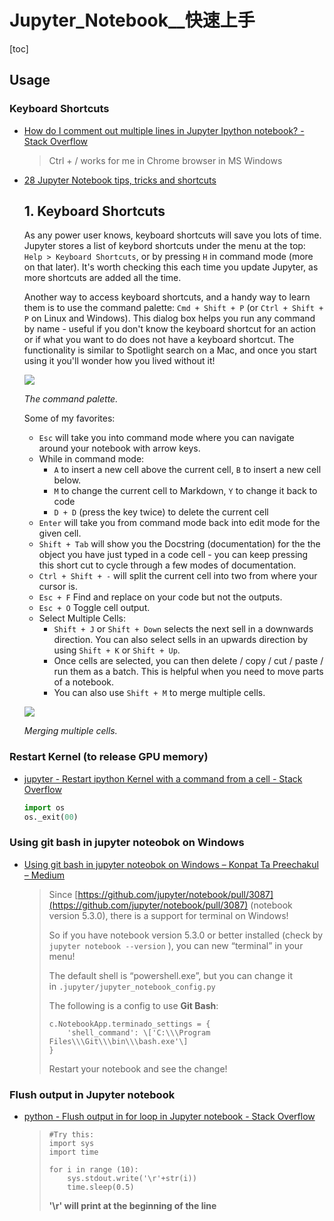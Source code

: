 # Jupyter_Notebook__快速上手

<!-- toc --> 
[toc]


## Usage


### Keyboard Shortcuts

- [How do I comment out multiple lines in Jupyter Ipython notebook? - Stack Overflow](https://stackoverflow.com/questions/29885371/how-do-i-comment-out-multiple-lines-in-jupyter-ipython-notebook)

    > Ctrl \+ / works for me in Chrome browser in MS Windows

- [28 Jupyter Notebook tips, tricks and shortcuts](https://www.dataquest.io/blog/jupyter-notebook-tips-tricks-shortcuts/)

    1\. Keyboard Shortcuts
    ----------------------

    As any power user knows, keyboard shortcuts will save you lots of time. Jupyter stores a list of keybord shortcuts under the menu at the top: `Help > Keyboard Shortcuts`, or by pressing `H` in command mode (more on that later). It's worth checking this each time you update Jupyter, as more shortcuts are added all the time.

    Another way to access keyboard shortcuts, and a handy way to learn them is to use the command palette: `Cmd + Shift + P` (or `Ctrl + Shift + P` on Linux and Windows). This dialog box helps you run any command by name - useful if you don't know the keyboard shortcut for an action or if what you want to do does not have a keyboard shortcut. The functionality is similar to Spotlight search on a Mac, and once you start using it you'll wonder how you lived without it!

    ![](https://www.dataquest.io/blog/content/images/command-palette.gif)

    _The command palette._

    Some of my favorites:

    -   `Esc` will take you into command mode where you can navigate around your notebook with arrow keys.
    -   While in command mode:
        -   `A` to insert a new cell above the current cell, `B` to insert a new cell below.
        -   `M` to change the current cell to Markdown, `Y` to change it back to code
        -   `D + D` (press the key twice) to delete the current cell
    -   `Enter` will take you from command mode back into edit mode for the given cell.
    -   `Shift + Tab` will show you the Docstring (documentation) for the the object you have just typed in a code cell - you can keep pressing this short cut to cycle through a few modes of documentation.
    -   `Ctrl + Shift + -` will split the current cell into two from where your cursor is.
    -   `Esc + F` Find and replace on your code but not the outputs.
    -   `Esc + O` Toggle cell output.
    -   Select Multiple Cells:
        -   `Shift + J` or `Shift + Down` selects the next sell in a downwards direction. You can also select sells in an upwards direction by using `Shift + K` or `Shift + Up`.
        -   Once cells are selected, you can then delete / copy / cut / paste / run them as a batch. This is helpful when you need to move parts of a notebook.
        -   You can also use `Shift + M` to merge multiple cells.

    ![](https://www.dataquest.io/blog/content/images/multi-merge.gif)

    _Merging multiple cells._


### Restart Kernel (to release GPU memory)

- [jupyter - Restart ipython Kernel with a command from a cell - Stack Overflow](https://stackoverflow.com/questions/37751120/restart-ipython-kernel-with-a-command-from-a-cell)

    ```python
    import os
    os._exit(00)
    ```


### Using git bash in jupyter noteobok on Windows

- [Using git bash in jupyter noteobok on Windows – Konpat Ta Preechakul – Medium](https://medium.com/@konpat/using-git-bash-in-jupyter-noteobok-on-windows-c88d2c3c7b07)

    > Since [https://github.com/jupyter/notebook/pull/3087](https://github.com/jupyter/notebook/pull/3087) (notebook version 5.3.0), there is a support for terminal on Windows!
    > 
    > So if you have notebook version 5.3.0 or better installed (check by `jupyter notebook --version` ), you can new “terminal” in your menu!
    > 
    > The default shell is “powershell.exe”, but you can change it in `.jupyter/jupyter_notebook_config.py`
    > 
    > The following is a config to use **Git Bash**:
    > 
    >
    > ```
    > c.NotebookApp.terminado_settings = {  
    >     'shell_command': \['C:\\\Program Files\\\Git\\\bin\\\bash.exe'\]  
    > }
    > ```
    > Restart your notebook and see the change!
    > 

### Flush output in Jupyter notebook
- [python - Flush output in for loop in Jupyter notebook - Stack Overflow](https://stackoverflow.com/questions/43150097/flush-output-in-for-loop-in-jupyter-notebook)

    > 
    > ```
    > #Try this:
    > import sys
    > import time
    > 
    > for i in range (10):  
    >     sys.stdout.write('\r'+str(i))
    >     time.sleep(0.5)
    > ```
    > 
    > __'\\r' will print at the beginning of the line__
    > 